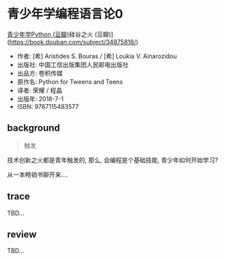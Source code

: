 # 青少年学编程语言论0
[青少年学Python (豆瓣)](https://book.douban.com/subject/30310969/)硅谷之火 \(豆瓣\)](https://book.douban.com/subject/34875818/)

- 作者: [希] Aristides S. Bouras / [希] Loukia V. Ainarozidou
- 出版社: 中国工信出版集团人民邮电出版社
- 出品方: 卷积传媒
- 原作名: Python for Tweens and Teens
- 译者: 荣耀 / 程晶
- 出版年: 2018-7-1
- ISBN: 9787115483577

## background
> 触发

技术创新之火都是青年触发的,
那么, 会编程是个基础技能,
青少年如何开始学习?

从一本畅销书聊开来....

## trace

TBD...

## review

TBD...

